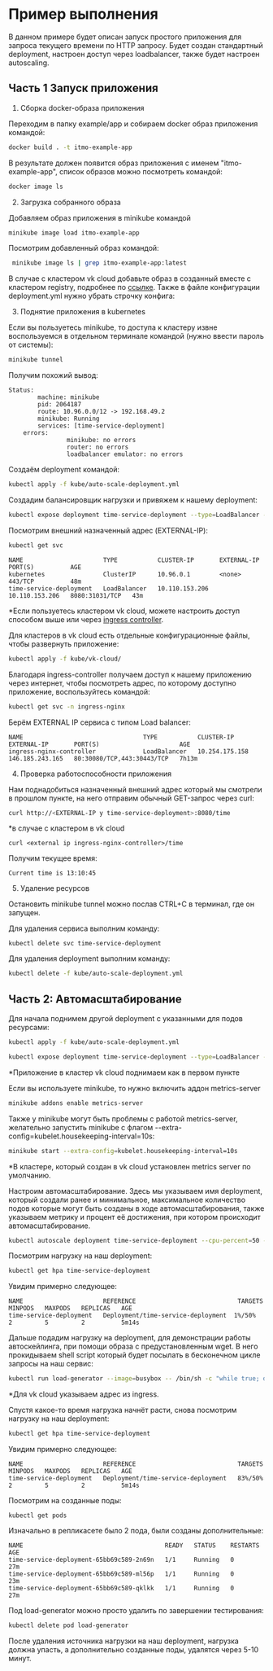 # Пример выполнения

В данном примере будет описан запуск простого приложения для запроса текущего времени по HTTP запросу. Будет создан стандартный deployment, настроен доступ через loadbalancer, также будет настроен autoscaling.

## Часть 1 Запуск приложения

1) Сборка docker-образа приложения

Переходим в папку example/app и собираем docker образ приложения командой:

```bash
docker build . -t itmo-example-app
```

В результате должен появится образ приложения с именем "itmo-example-app", список образов можно посмотреть командой:

```bash
docker image ls
```

2) Загрузка собранного образа

Добавляем образ приложения в minikube командой

```bash
minikube image load itmo-example-app
```

Посмотрим добавленный образ командой:

```bash
 minikube image ls | grep itmo-example-app:latest
```

В случае с кластером vk cloud добавьте образ в созданный вместе с кластером registry, подробнее по [ссылке](https://mcs.mail.ru/docs/ru/base/k8s/connect/docker-registry). 
Также в файле конфигурации deployment.yml нужно убрать строчку конфига:

3) Поднятие приложения в kubernetes
 
Если вы пользуетесь minikube, то доступа к кластеру извне воспользуемся в отдельном терминале командой (нужно ввести пароль от системы):

```bash
minikube tunnel
```

Получим похожий вывод:

```shell
Status:
        machine: minikube
        pid: 2064187
        route: 10.96.0.0/12 -> 192.168.49.2
        minikube: Running
        services: [time-service-deployment]
    errors: 
                minikube: no errors
                router: no errors
                loadbalancer emulator: no errors
```

Создаём deployment командой:

 ```bash
kubectl apply -f kube/auto-scale-deployment.yml
 ```

Создадим балансировщик нагрузки и привяжем к нашему deployment:

```bash
kubectl expose deployment time-service-deployment --type=LoadBalancer --port=8080
```

Посмотрим внешний назначенный адрес (EXTERNAL-IP):
```bash
kubectl get svc
```

```shell
NAME                      TYPE           CLUSTER-IP       EXTERNAL-IP      PORT(S)          AGE
kubernetes                ClusterIP      10.96.0.1        <none>           443/TCP          48m
time-service-deployment   LoadBalancer   10.110.153.206   10.110.153.206   8080:31031/TCP   43m
```

*Если пользуетесь кластером vk cloud, можете настроить доступ способом выше или через [ingress controller](https://mcs.mail.ru/docs/ru/base/k8s/use-cases/ingress/ingress-http).

Для кластеров в vk cloud есть отдельные конфигурационные файлы, чтобы развернуть приложение:

```bash
kubectl apply -f kube/vk-cloud/
```

Благодаря ingress-controller получаем доступ к нашему приложению через интернет, чтобы посмотреть адрес, по которому доступно приложение, воспользуйтесь командой:

```bash
kubectl get svc -n ingress-nginx
```

Берём EXTERNAL IP сервиса с типом Load balancer:

```shell
NAME                                 TYPE           CLUSTER-IP       EXTERNAL-IP       PORT(S)                      AGE
ingress-nginx-controller             LoadBalancer   10.254.175.158   146.185.243.165   80:30080/TCP,443:30443/TCP   7h13m
```

4) Проверка работоспособности приложения

Нам поднадобиться назначенный внешний адрес который мы смотрели в прошлом пункте, на него отправим обычный GET-запрос через curl:

```bash
curl http://<EXTERNAL-IP у time-service-deployment>:8080/time
```

*в случае с кластером в vk cloud

```
curl <external ip ingress-nginx-controller>/time
```

Получим текущее время:

```shell
Current time is 13:10:45
```

5) Удаление ресурсов

Остановить minikube tunnel можно послав CTRL+C в терминал, где он запущен.

Для удаления сервиса выполним команду:

```
kubectl delete svc time-service-deployment
```

Для удаления deployment выполним команду:

```bash
kubectl delete -f kube/auto-scale-deployment.yml
```

## Часть 2: Автомасштабирование

Для начала поднимем другой deployment с указанными для подов ресурсами:

```bash
kubectl apply -f kube/auto-scale-deployment.yml
```
```bash
kubectl expose deployment time-service-deployment --type=LoadBalancer --port=8080
```

*Приложение в кластер vk cloud поднимаем как в первом пункте

Если вы используете minikube, то нужно включить аддон metrics-server

```bash
minikube addons enable metrics-server
```

Также у minikube могут быть проблемы с работой metrics-server, желательно запустить minikube с флагом --extra-config=kubelet.housekeeping-interval=10s:

```bash
minikube start --extra-config=kubelet.housekeeping-interval=10s
```

*В кластере, который создан в vk cloud установлен metrics server по умолчанию.

Настроим автомасштабирование. Здесь мы указываем имя deployment, который создали ранее и минимальное, максимальное количество подов которые могут быть созданы в ходе автомасштабирования, также указываем метрику и процент её достижения, при котором происходит автомасштабирование.

```bash
kubectl autoscale deployment time-service-deployment --cpu-percent=50 --min=2 --max=5
```

Посмотрим нагрузку на наш deployment:

```bash
kubectl get hpa time-service-deployment
```

Увидим примерно следующее:

```shell
NAME                      REFERENCE                            TARGETS   MINPODS   MAXPODS   REPLICAS   AGE
time-service-deployment   Deployment/time-service-deployment  1%/50%   2         5         2          5m14s
```

Дальше подадим нагрузку на deployment, для демонстрации работы автоскейлинга, при помощи образа с предустановленным wget. В него прокидываем shell script который будет посылать в бесконечном цикле запросы на наш сервис:

```bash
kubectl run load-generator --image=busybox -- /bin/sh -c "while true; do wget -q -O- http://<внешний адрес load balancer полученный ранее>:8080/time; done"
```

*Для vk cloud указываем адрес из ingress.

Спустя какое-то время нагрузка начнёт расти, снова посмотрим нагрузку на наш deployment:

```bash
kubectl get hpa time-service-deployment
```

Увидим примерно следующее:

```shell
NAME                      REFERENCE                            TARGETS   MINPODS   MAXPODS   REPLICAS   AGE
time-service-deployment   Deployment/time-service-deployment   83%/50%   2         5         2          5m14s
```

Посмотрим на созданные поды:

```shell
kubectl get pods
```

Изначально в репликасете было 2 пода, были созданы дополнительные:

```shell
NAME                                       READY   STATUS    RESTARTS   AGE
time-service-deployment-65bb69c589-2n69n   1/1     Running   0          27m
time-service-deployment-65bb69c589-ml56p   1/1     Running   0          23m
time-service-deployment-65bb69c589-qklkk   1/1     Running   0          27m
```

Под load-generator можно просто удалить по завершении тестирования:

```bash
kubectl delete pod load-generator
```

После удаления источника нагрузки на наш deployment, нагрузка должна упасть, а дополнительно созданные поды, удалятся через 5-10 минут.
